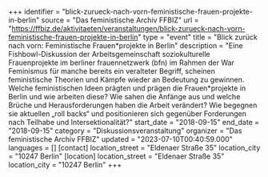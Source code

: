 +++
identifier = "blick-zurueck-nach-vorn-feministische-frauen-projekte-in-berlin"
source = "Das feministische Archiv FFBIZ"
url = "https://ffbiz.de/aktivitaeten/veranstaltungen/blick-zurueck-nach-vorn-feministische-frauen-projekte-in-berlin"
type = "event"
title = "Blick zurück nach vorn: Femi­nistische Frauen*​projekte in Berlin"
description = "Eine Fishbowl-Diskussion der Arbeitsgemeinschaft soziokulturelle Frauenprojekte im berliner frauennetzwerk (bfn) im Rahmen der 
War Feminismus für manche bereits ein veralteter Begriff, scheinen feministische Theorien und Kämpfe wieder an Bedeutung zu gewinnen. Welche feministischen Ideen prägten und prägen die Frauen*projekte in Berlin und wie arbeiten diese? Wie sahen die Anfänge aus und welche Brüche und Herausforderungen haben die Arbeit verändert? Wie begegnen sie aktuellen „roll backs“ und positionieren sich gegenüber Forderungen nach Teilhabe und Intersektionalität?"
start_date = "2018-09-15"
end_date = "2018-09-15"
category = "Diskussionsveranstaltung"
organizer = "Das feministische Archiv FFBIZ"
updated = "2023-07-10T00:40:59.000"
languages = []
[contact]
location_street = "Eldenaer Straße 35"
location_city = "10247 Berlin"
[location]
location_street = "Eldenaer Straße 35"
location_city = "10247 Berlin"
+++